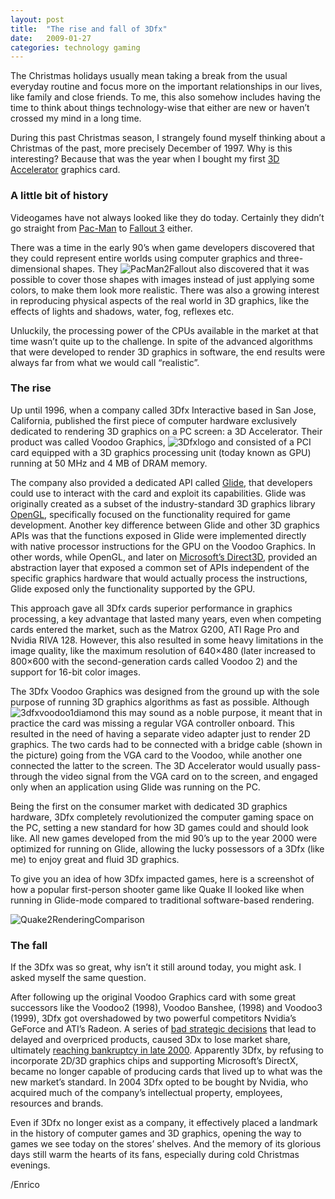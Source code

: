 ```yaml
---
layout: post
title:  "The rise and fall of 3Dfx"
date:   2009-01-27
categories: technology gaming
---
```


The Christmas holidays usually mean taking a break from the usual everyday routine and focus more on the important relationships in our lives, like family and close friends. To me, this also somehow includes having the time to think about things technology-wise that either are new or haven’t crossed my mind in a long time.

During this past Christmas season, I strangely found myself thinking about a Christmas of the past, more precisely December of 1997. Why is this interesting? Because that was the year when I bought my first [3D Accelerator][1] graphics card.

### A little bit of history

Videogames have not always looked like they do today. Certainly they didn’t go straight from [Pac-Man][2] to [Fallout 3][3] either.

There was a time in the early 90’s when game developers discovered that they
could represent entire worlds using computer graphics and three-dimensional
shapes. They <img alt="PacMan2Fallout" src="http://megakemp.files.wordpress.com/2009/01/pacman2fallout1.jpg?w=304&h=198" class="article" /> also discovered that it was possible to cover those shapes with images instead of just applying some colors, to make them look more realistic. There was also a growing interest in reproducing physical aspects of the real world in 3D graphics, like the effects of lights and shadows, water, fog, reflexes etc.

Unluckily, the processing power of the CPUs available in the market at that time wasn’t quite up to the challenge. In spite of the advanced algorithms that were developed to render 3D graphics in software, the end results were always far from what we would call “realistic”.

### The rise

Up until 1996, when a company called 3Dfx Interactive based in San Jose,
California, published the first piece of computer hardware exclusively dedicated
to rendering 3D graphics on a PC screen: a 3D Accelerator. Their product was
called Voodoo Graphics, <img alt="3Dfxlogo" src="http://megakemp.files.wordpress.com/2009/01/3dfxlogo1.png?w=218&h=100" class="article" /> and consisted of a PCI card equipped with a 3D graphics processing unit (today known as GPU) running at 50 MHz and 4 MB of DRAM memory.

The company also provided a dedicated API called [Glide][6], that developers could use to interact with the card and exploit its capabilities. Glide was originally created as a subset of the industry-standard 3D graphics library [OpenGL][7], specifically focused on the functionality required for game development. Another key difference between Glide and other 3D graphics APIs was that the functions exposed in Glide were implemented directly with native processor instructions for the GPU on the Voodoo Graphics.
In other words, while OpenGL, and later on [Microsoft’s Direct3D][8], provided an abstraction layer that exposed a common set of APIs independent of the specific graphics hardware that would actually process the instructions, Glide exposed only the functionality supported by the GPU.

This approach gave all 3Dfx cards superior performance in graphics processing, a key advantage that lasted many years, even when competing cards entered the market, such as the Matrox G200, ATI Rage Pro and Nvidia RIVA 128.
However, this also resulted in some heavy limitations in the image quality, like the maximum resolution of 640×480 (later increased to 800×600 with the second-generation cards called Voodoo 2) and the support for 16-bit color images.

The 3Dfx Voodoo Graphics was designed from the ground up with the sole purpose of running 3D graphics algorithms as fast as possible. Although <img alt="3dfxvoodoo1diamond" src="http://megakemp.files.wordpress.com/2009/01/3dfxvoodoo1diamond1.jpg?w=480" class="article" /> this may sound as a noble purpose, it meant that in practice the card was missing a regular VGA controller onboard. This resulted in the need of having a separate video adapter just to render 2D graphics. The two cards had to be connected with a bridge cable (shown in the picture) going from the VGA card to the Voodoo, while another one connected the latter to the screen. The 3D Accelerator would usually pass-through the video signal from the VGA card on to the screen, and engaged only when an application using Glide was running on the PC.

Being the first on the consumer market with dedicated 3D graphics hardware, 3Dfx completely revolutionized the computer gaming space on the PC, setting a new standard for how 3D games could and should look like. All new games developed from the mid 90’s up to the year 2000 were optimized for running on Glide, allowing the lucky possessors of a 3Dfx (like me) to enjoy great and fluid 3D graphics.

To give you an idea of how 3Dfx impacted games, here is a screenshot of how a popular first-person shooter game like Quake II looked like when running in Glide-mode compared to traditional software-based rendering.

<img alt="Quake2RenderingComparison"
src="http://megakemp.files.wordpress.com/2009/01/quake2renderingcomparison1.jpg?w=524&h=200" class="screenshot-noshadow" />

### The fall

If the 3Dfx was so great, why isn’t it still around today, you might ask. I asked myself the same question.

After following up the original Voodoo Graphics card with some great successors like the Voodoo2 (1998), Voodoo Banshee, (1998) and Voodoo3 (1999), 3Dfx got overshadowed by two powerful competitors Nvidia’s GeForce and ATI’s Radeon. A series of [bad strategic decisions][11] that lead to delayed and overpriced products, caused 3Dx to lose market share, ultimately [reaching bankruptcy in late 2000][12]. Apparently 3Dfx, by refusing to incorporate 2D/3D graphics chips and supporting Microsoft’s DirectX, became no longer capable of producing cards that lived up to what was the new market’s standard.
In 2004 3Dfx opted to be bought by Nvidia, who acquired much of the company’s intellectual property, employees, resources and brands.

Even if 3Dfx no longer exist as a company, it effectively placed a landmark in the history of computer games and 3D graphics, opening the way to games we see today on the stores’ shelves. And the memory of its glorious days still warm the hearts of its fans, especially during cold Christmas evenings.

/Enrico

[1]: http://www.tech-faq.com/3d-accelerator.shtml
[2]: http://www.gamespot.com/pac-man/
[3]: http://www.gamespot.com/pc/rpg/fallout3/index.html?tag=result;title;1
[6]: http://www.gamers.org/dEngine/xf3D/glide/glidepgm.htm
[7]: http://www.opengl.org/
[8]: http://msdn.microsoft.com/en-us/directx/default.aspx
[11]: http://www.sudhian.com/index.php?/articles/show/3dfx_voodoo_5_6000_review/conspiracy_theories_cont
[12]: http://www.x86-secret.com/articles/divers/v5-6000/letter_to_customers.htm
